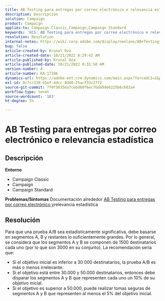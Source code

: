```yaml
---
title: AB Testing para entregas por correo electrónico e relevancia estadística
description: Descripción
solution: Campaign
product: Campaign
applies-to: Campaign Classic,Campaign,Campaign Standard
keywords: 'KCS: AB Testing para entregas por correo electrónico e relevancia estadística'
resolution: Resolution
internal-notes: https://wiki.corp.adobe.com/display/neolane/AB+Testing+for+Email+Deliveries
bug: false
article-created-by: Krunal Oza
article-created-date: 10/21/2022 8:29:42 AM
article-published-by: Krunal Oza
article-published-date: 10/21/2022 8:31:50 AM
version-number: 4
article-number: KA-17106
dynamics-url: https://adobe-ent.crm.dynamics.com/main.aspx?forceUCI=1&pagetype=entityrecord&etn=knowledgearticle&id=fa5ed781-1a51-ed11-bba2-0022480867fb
exl-id: 0c7cc338-65ef-4dcc-8d40-25acf33c27f2
source-git-commit: 7f0f5035ea7cebd60f6ec7bda9de6225b6c602a4
workflow-type: tm+mt
source-wordcount: '163'
ht-degree: 5%

---
```


# AB Testing para entregas por correo electrónico e relevancia estadística

## Descripción

<b>Entorno</b>
- Campaign Classic
- Campaign
- Campaign Standard



<b>Problemas/Síntomas</b>
Documentación alrededor [AB Testing para entregas por correo electrónico y](https://wiki.corp.adobe.com/display/neolane/AB+Testing+for+Email+Deliveries)relevancia estadística


## Resolución


Para que una prueba A/B sea estadísticamente significativa, debe basarse en segmentos A, B y restantes lo suficientemente grandes. Por lo general, se considera que los segmentos A y B se componen de 1500 destinatarios cada uno (por lo que son 3000 en su conjunto). La recomendación sería que:

- Si el objetivo inicial es inferior a 30 000 destinatarios, la prueba A/B es más o menos irrelevante.
- Si el objetivo está entre 30.000 y 50.000 destinatarios, entonces debe disparar los segmentos A y B que representen cada uno un 10% de su objetivo inicial.
- Si el objetivo es superior a 50.000, puede realizar tomas seguras de segmentos A y B que representen al menos el 5% del objetivo inicial.
